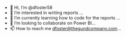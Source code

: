 - 👋 Hi, I’m @dfoster58
- 👀 I’m interested in writing reports ...
- 🌱 I’m currently learning how to code for the reports ...
- 💞️ I’m looking to collaborate on Power BI...
- 📫 How to reach me dfoster@thegundcompany.com...

<!---
dfoster58/dfoster58 is a ✨ special ✨ repository because its `README.md` (this file) appears on your GitHub profile.
You can click the Preview link to take a look at your changes.
--->
